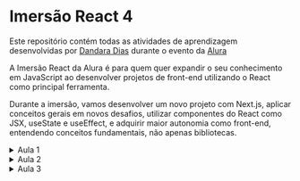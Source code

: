 # Imersão React 4

Este repositório contém todas as atividades de aprendizagem desenvolvidas por <a href="https://www.linkedin.com/in/dandara-dias/">Dandara Dias</a> durante o evento da <a href="https://www.alura.com.br/imersao-react">Alura</a> 

A Imersão React da Alura é para quem quer expandir o seu conhecimento em JavaScript ao desenvolver projetos de front-end utilizando o React como principal ferramenta. 

Durante a imersão, vamos desenvolver um novo projeto com Next.js, aplicar conceitos gerais em novos desafios, utilizar componentes do React como JSX, useState e useEffect, e adquirir maior autonomia como front-end, entendendo conceitos fundamentais, não apenas bibliotecas.

<details>
  <summary>Aula 1</summary>
  
  Na primeira aula de React, começamos a desenvolver uma área de login no Aluracord (inspirado no Discord). Criamos desde o package.json até os arquivos bases do Next.js para iniciar nosso projeto, além de ter o CSS-in-JS com styled-jsx para cuidar da camada de estilo da nossa aplicação.
  
  Também foi possível customizar o Aluracord, escolhendo um tema da nossa preferência entre filmes, séries, esportes, desenhos etc. Nesse caso, o tema escolhido foi a série britânica Doctor Who, da BBC.
  
  Por fim, foi feito o deploy do Aluracord na <a href="https://alura-doctor-who.vercel.app/">Vercel</a>.
  
  <p align="center">
  <img src="aluracord-aula1.gif" width="450px">
  </p>
</details>

<details>
  <summary>Aula 2</summary>
  
  Na segunda aula, aprendemos a lidar com o state do React e como trabalhar com eventos como onClick e onSubmit. Na página de login, agora é possível escrever o nome do usuário do GitHub para entrar no chat. Também demos início a página de chat, ainda sem muitas personalizações.
  
  Como detalhes adicionais, o nome e foto de usuário são alterados automaticamente na área ao lado do formulário, onde o nome também conta com um link para o perfil real do GitHub.
  
  Por fim, foi feito o deploy do Aluracord na <a href="https://alura-doctor-who.vercel.app/">Vercel</a>.
  
  <p align="center">
  <img src="aluracord-aula2.gif" width="450px">
  </p>
</details>

<details>
  <summary>Aula 3</summary>
  
  Na terceira aula, criamos e estilizamos a estrutura do chat e fizemos ele funcionar inicialmente sem nenhum Back-End. Entendemos um pouco mais de como podemos trabalhar com state no React e criamos um campo que ao apertarmos o Enter no teclado, envia a mensagem para o chat.
  
  Como detalhe adicional, também foi criado um botão para a mensagem ser enviada clicando.
  
  Por fim, foi feito o deploy do Aluracord na <a href="https://alura-doctor-who.vercel.app/">Vercel</a>.
  
  <p align="center">
  <img src="aluracord-aula3.gif" width="450px">
  </p>
</details>
